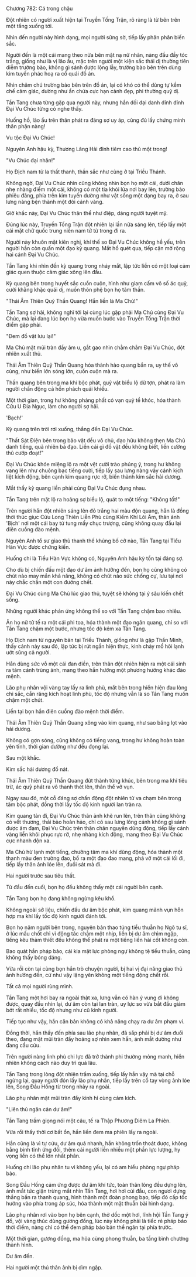




Chương 782: Cá trong chậu


Đột nhiên có người xuất hiện tại Truyền Tống Trận, rõ ràng là từ bên trên một tầng xuống tới.

Nhìn đến người này hình dạng, mọi người sững sờ, tiếp lấy phân phân biến sắc.

Người đến là một cái mang theo nửa bên mặt nạ nữ nhân, nàng đầu đầy tóc trắng, giống như là vị lão ẩu, mặc trên người một kiện sắc thái dị thường tiên diễm trường bào, không gì sánh được lộng lẫy, trường bào bên trên dùng kim tuyến phác hoạ ra cổ quái đồ án.

Nhìn chăm chú trường bào bên trên đồ án, lại có khó có thể dùng tự kềm chế cảm giác, dường như ẩn chứa cực hạn cảnh đẹp, phi thường quỷ dị.

Tần Tang chưa từng gặp qua người này, nhưng hắn đối đại danh đỉnh đỉnh Đại Vu Chúc từng có nghe thấy.

Huống hồ, lão ẩu trên thân phát ra đáng sợ uy áp, cũng đủ lấy chứng minh thân phận nàng!

Vu tộc Đại Vu Chúc!

Nguyên Anh hậu kỳ, Thương Lãng Hải đỉnh tiêm cao thủ một trong!

"Vu Chúc đại nhân!"

Họ Địch nam tử la thất thanh, thần sắc như cùng ở tại Triều Thánh.

Không ngờ, Đại Vu Chúc nhìn cũng không nhìn bọn họ một cái, dưới chân nhẹ nhàng điểm một cái, không có một tia khói lửa nơi bay lên, trường bào phiêu đãng, phía trên kim tuyến dường như vật sống một dạng bay ra, ở sau lưng nàng bện thành một đôi cánh vàng.

Giờ khắc này, Đại Vu Chúc thân thể như điệp, dáng người tuyệt mỹ.

Đúng lúc này, Truyền Tống Trận đột nhiên lại lần nữa sáng lên, tiếp lấy một cái mặt chữ quốc trung niên nam tử từ trong đi ra.

Người này khuôn mặt kiên nghị, khí thế so Đại Vu Chúc không hề yếu, trên người hắn còn quấn một đạo kỳ quang. Mắt hổ quét qua, tiếp cận mở rộng hai cánh Đại Vu Chúc.

Tần Tang khi nhìn đến kỳ quang trong nháy mắt, lập tức liền có một loại cảm giác quen thuộc cảm giác xông lên đầu.

Kỳ quang bên trong huyết sắc cuồn cuộn, hình như giam cấm vô số ác quỷ, cười khằng khặc quái dị, muốn thôn phệ bọn họ tâm thần.

"Thái Âm Thiên Quỷ Thần Quang! Hắn liền là Ma Chủ!"

Tần Tang sợ hãi, không nghĩ tới lại cùng lúc gặp phải Ma Chủ cùng Đại Vu Chúc, mà lại đang lúc bọn họ vừa muốn bước vào Truyền Tống Trận thời điểm gặp phải.

"Đem đồ vật lưu lại!"

Ma Chủ mặt mũi tràn đầy âm u, gắt gao nhìn chằm chằm Đại Vu Chúc, đột nhiên xuất thủ.

Thái Âm Thiên Quỷ Thần Quang hóa thành hào quang bắn ra, uy thế vô cùng, như biển lớn sóng lớn, cuồn cuộn mà ra.

Thần quang bên trong ma khí bộc phát, quỷ vật biểu lộ dữ tợn, phát ra làm người chấn động cả hồn phách quái khiếu.

Một thời gian, trong hư không phảng phất có vạn quỷ tề khóc, hóa thành Cửu U Địa Ngục, làm cho người sợ hãi.

'Bạch!'

Kỳ quang trên trời rơi xuống, thẳng đến Đại Vu Chúc.

"Thất Sát Điện bên trong bảo vật đều vô chủ, đạo hữu không thẹn Ma Chủ danh tiếng, quả nhiên bá đạo. Liền cái gì đồ vật đều không biết, liền cường thủ cướp đoạt!"

Đại Vu Chúc khóe miệng lộ ra một vệt cười trào phúng ý, trong hư không vang lên như chuông bạc tiếng cười, tiếp lấy sau lưng nàng vây cánh kịch liệt kích động, bên cạnh kim quang rực rỡ, biến thành kim sắc hải dương.

Mắt thấy kỳ quang liền phải cùng Đại Vu Chúc đụng nhau.

Tần Tang trên mặt lộ ra hoảng sợ biểu lộ, quát to một tiếng: "Không tốt!"

Trên người hắn đột nhiên sáng lên đỏ trắng hai màu độn quang, hẳn là đồng thời thúc giục Cửu Long Thiên Liễn Phù cùng Kiếm Khí Lôi Âm, thân ảnh 'Bịch' nơi một cái bay tứ tung mấy chục trượng, cũng không quay đầu lại điên cuồng đào mệnh.

Nguyên Anh tổ sư giao thủ thanh thế khủng bố cỡ nào, Tần Tang tại Tiểu Hàn Vực được chứng kiến.

Huống chi là Tiểu Hàn Vực không có, Nguyên Anh hậu kỳ tồn tại đáng sợ.

Cho dù bị chiến đấu một đạo dư âm ảnh hưởng đến, bọn họ cũng không có chút nào may mắn khả năng, không có chút nào sức chống cự, lưu tại nơi này chắc chắn một con đường chết.

Đại Vu Chúc cùng Ma Chủ lúc giao thủ, tuyệt sẽ không tại ý sâu kiến chết sống.

Những người khác phản ứng không thể so với Tần Tang chậm bao nhiêu.

Ân họ nữ tử tế ra một cái phi toa, hóa thành một đạo ngân quang, chỉ so với Tần Tang chậm một bước, nhưng tốc độ kém xa Tần Tang.

Họ Địch nam tử nguyên bản tại Triều Thánh, giống như là gặp Thần Minh, thấy cảnh này sau đó, lập tức bị rút ngắn hiện thực, kinh chảy mồ hôi lạnh ướt sũng cả người.

Hắn dùng sức vỗ một cái đan điền, trên thân đột nhiên hiện ra một cái sinh ra tám cánh trùng ảnh, mang theo hắn hướng một phương hướng khác đào mệnh.

Lão phụ nhân vội vàng tay lấy ra linh phù, mắt bên trong hiển hiện đau lòng chi sắc, cắn răng kích hoạt linh phù, tốc độ nhưng vẫn là so Tần Tang muốn chậm một chút.

Liền tại bọn hắn điên cuồng đào mệnh thời điểm.

Thái Âm Thiên Quỷ Thần Quang xông vào kim quang, như sao băng lọt vào hải dương.

Không có gợn sóng, cũng không có tiếng vang, trong hư không hoàn toàn yên tĩnh, thời gian dường như đều đọng lại.

Sau một khắc.

Kim sắc hải dương đổ nát.

Thái Âm Thiên Quỷ Thần Quang đứt thành từng khúc, bên trong ma khí tiêu trừ, ác quỷ phát ra vô thanh thét lên, thân thể vỡ vụn.

Ngay sau đó, một cỗ đáng sợ chấn động đột nhiên từ va chạm bên trong tâm bộc phát, đồng thời lấy tốc độ kinh người lan tràn ra.

Kim quang tản đi, Đại Vu Chúc thân ảnh khẽ run lên, trên thân cũng không có vết thương, thải bào hoàn hảo, chỉ có sau lưng lông cánh không gì sánh được ảm đạm, Đại Vu Chúc trên thân chân nguyên dũng động, tiếp lấy cánh vàng liền khôi phục rực rỡ, nhẹ nhàng kích động, mang theo Đại Vu Chúc cực nhanh độn xa.

Ma Chủ hừ lạnh một tiếng, chưởng tâm ma khí dũng động, hóa thành một thanh màu đen trường đao, bổ ra một đạo đao mang, phá vỡ một cái lối đi, tiếp lấy thân ảnh lóe lên, đuổi sát mà đi.

Hai người trước sau tiêu thất.

Từ đầu đến cuối, bọn họ đều không thấy một cái người bên cạnh.

Tần Tang bọn họ đang không ngừng kêu khổ.

Không ngoài sở liệu, chiến đấu dư âm bộc phát, kim quang mảnh vụn hỗn hợp ma khí lấy tốc độ kinh người đánh tới.

Bọn họ năm người bên trong, nguyên bản thao túng tiểu thuẫn họ Ngô tu sĩ, ở lúc mấu chốt chỉ vì động tác chậm một nhịp, liền bị dư âm chìm ngập, tiếng kêu thảm thiết đều không thể phát ra một tiếng liền hài cốt không còn.

Bao quát hắn pháp bảo, cái kia mặt lực phòng ngự không tệ tiểu thuẫn, cũng không thấy bóng dáng.

Vừa rồi còn tại cùng bọn hắn trò chuyện người, bị hai vị đại năng giao thủ ảnh hưởng đến, cứ như vậy lặng yên không một tiếng động chết rồi.

Tất cả mọi người rùng mình.

Tần Tang một hơi bay ra ngoài thật xa, lưng vẫn có hàn ý vung đi không được, quay đầu nhìn lại, dư âm còn tại lan tràn, uy lực so vừa bắt đầu giảm bớt rất nhiều, tốc độ nhưng như cũ kinh người.

Tiếp tục như vậy, hắn căn bản không có khả năng chạy ra dư âm phạm vi.

Đồng thời, hắn thấy đến phía sau lão phụ nhân, đã sắp phải bị dư âm đuổi theo, đang mặt mũi tràn đầy hoảng sợ nhìn xem hắn, ánh mắt dường như đang cầu cứu.

Trên người nàng linh phù chi lực đã trở thành phi thường mỏng manh, hiển nhiên không cách nào duy trì quá lâu.

Tần Tang trong lòng đột nhiên trầm xuống, tiếp lấy hắn vậy mà tại chỗ ngừng lại, quay người đón lấy lão phụ nhân, tiếp lấy trên cổ tay vòng ảnh lóe lên, Song Đầu Hống từ trong nhảy ra ngoài.

Lão phụ nhân mặt mũi tràn đầy kinh hỉ cùng cảm kích.

"Liên thủ ngăn cản dư âm!"

Tần Tang trầm giọng nói một câu, tế ra Thập Phương Diêm La Phiên.

Vừa rồi thấy thời cơ bất ổn, hắn liền đem ma phiên lấy ra ngoài.

Hắn cũng là vì tự cứu, dư âm quá nhanh, hắn không trốn thoát được, không bằng bình tĩnh ứng đối, thêm cái người liền nhiều một phần lực lượng, hy vọng liền có thể lớn nhất phân.

Huống chi lão phụ nhân tu vi không yếu, lại có am hiểu phòng ngự pháp bảo.

Song Đầu Hống cảm ứng được dư âm khí tức, toàn thân lông đều dựng lên, ánh mắt tức giận trừng mắt nhìn Tần Tang, hơi hơi cúi đầu, con ngươi dựng thẳng bắn ra thanh quang, hình thành một đoàn phong bạo, tiếp đó cấp tốc hướng vào phía trong áp súc, hóa thành một mặt thuẫn bài hình dạng.

Lão phụ nhân rơi vào bọn họ bên cạnh, thở dốc một hơi, lĩnh hội Tần Tang ý đồ, vội vàng thúc dùng gương đồng, lúc này không phải là tiếc rẻ pháp bảo thời điểm, nàng chỉ có thể đem pháp bảo bản thể ngăn tại phía trước.

Một thời gian, gương đồng, ma hỏa cùng phong thuẫn, ba tầng bình chướng thành hình.

Dư âm đến.

Hai người một thú thân ảnh bị dìm ngập.




